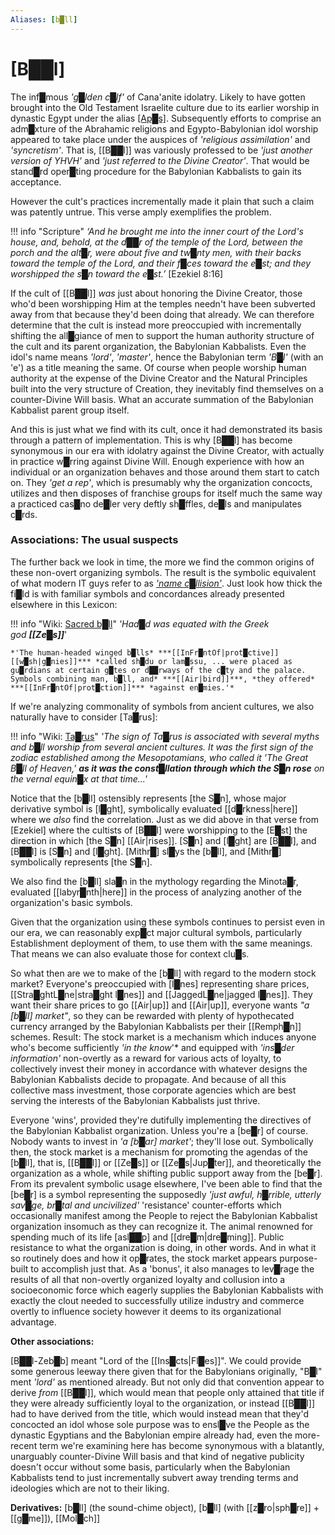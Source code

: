 ```yaml
---
Aliases: [b█ll]
---
```

# **[B██l]**


The inf█mous *'g█lden c█lf'* of Cana'anite idolatry.  Likely to have gotten brought into the Old Testament Israelite culture due to its earlier worship in dynastic Egypt under the alias [\[Ap█s\]](https://en.wikipedia.org/wiki/Apis_(deity)).  Subsequently efforts to comprise an adm█xture of the Abrahamic religions and Egypto-Babylonian idol worship appeared to take place under the auspices of *'religious assimilation'* and *'syncretism'*.  That is, [[B██l]] was variously professed to be *'just another version of YHVH'* and *'just referred to the Divine Creator'*.  That would be stand█rd oper█ting procedure for the Babylonian Kabbalists to gain its acceptance.

However the cult's practices incrementally made it plain that such a claim was patently untrue.  This verse amply exemplifies the problem.

!!! info "Scripture"
    *‘And he brought me into the inner court of the Lord's house, and, behold, at the d██r of the temple of the Lord, between the porch and the alt█r, were about five and tw█nty men, with their backs toward the temple of the Lord, and their f█ces toward the e█st; and they worshipped the s█n toward the e█st.’*
    \[Ezekiel 8:16\]  

If the cult of [[B██l]] *was* just about honoring the Divine Creator, those who'd been worshipping Him at the temples needn't have been subverted away from that because they'd been doing that already.  We can therefore determine that the cult is instead more preoccupied with incrementally shifting the all█giance of men to support the human authority structure of the cult and its parent organization, the Babylonian Kabbalists.  Even the idol's name means *'lord'*, *'master'*, hence the Babylonian term *'B█l'* (with an 'e') as a title meaning the same.  Of course when people worship human authority at the expense of the Divine Creator and the Natural Principles built into the very structure of Creation, they inevitably find themselves on a counter-Divine Will basis.  What an accurate summation of the Babylonian Kabbalist parent group itself.

And this is just what we find with its cult, once it had demonstrated its basis through a pattern of implementation.  This is why [B██l] has become synonymous in our era with idolatry against the Divine Creator, with actually in practice w█rring against Divine Will.  Enough experience with how an individual or an organization behaves and those around them start to catch on.  They *'get a rep'*, which is presumably why the organization concocts, utilizes and then disposes of franchise groups for itself much the same way a practiced cas█no de█ler very deftly sh█ffles, de█ls and manipulates c█rds.


### **Associations: The usual suspects**

The further back we look in time, the more we find the common origins of these non-overt organizing symbols.  The result is the symbolic equivalent of what modern IT guys refer to as *['name c█llision'](https://en.wikipedia.org/wiki/Name_collision)*.  Just look how thick the fi█ld is with familiar symbols and concordances already presented elsewhere in this Lexicon:

!!! info "Wiki: [Sacred b█ll](https://en.wikipedia.org/wiki/Sacred_bull)"
    *'Had█d was equated with the Greek god* ***[[Ze█s]]***'
    
    *'The human-headed winged b█lls* ***[[InFr█ntOf|prot█ctive]] [[w█sh|g█nies]]*** *called sh█du or lam█ssu, ... were placed as gu█rdians at certain g█tes or d██rways of the c█ty and the palace. Symbols combining man, b█ll, and* ***[[Air|bird]]***, *they offered* ***[[InFr█ntOf|prot█ction]]*** *against en█mies.'*

If we're analyzing commonality of symbols from ancient cultures, we also naturally have to consider [Ta█rus]:

!!! info "Wiki: [Ta█rus](https://en.wikipedia.org/wiki/Taurus_(astrology)#History)" 
    *'The sign of Ta█rus is associated with several myths and b█ll worship from several ancient cultures. It was the first sign of the zodiac established among the Mesopotamians, who called it 'The Great B█ll of Heaven,' **as it was the const█llation through which the S█n rose** on the vernal equin█x at that time...'*

Notice that the [b█ll] ostensibly represents [the S█n], whose major derivative symbol is [l█ght], symbolically evaluated [[d█rkness|here]] where we *also* find the correlation.  Just as we did above in that verse from \[Ezekiel\] where the cultists of [B██l] were worshipping to the [E█st] the direction in which [the S█n] [[Air|rises]].  [S█n] and [l█ght] are [B██l], and [B██l] is [S█n] and [l█ght].  [Mithr█] sl█ys the [b█ll], and [Mithr█] symbolically represents [the S█n].

We also find the [b█ll] sla█n in the mythology regarding the Minota█r, evaluated [[labyr█nth|here]] in the process of analyzing another of the organization's basic symbols.

Given that the organization using these symbols continues to persist even in our era, we can reasonably exp█ct major cultural symbols, particularly Establishment deployment of them, to use them with the same meanings.  That means we can also evaluate those for context clu█s.

So what then are we to make of the [b█ll] with regard to the modern stock market?  Everyone's preoccupied with [l█nes] representing share prices, [[Stra█ghtL█ne|stra█ght l█nes]] and [[JaggedL█ne|jagged l█nes]].  They want their share prices to go [[Air|up]] and [[Air|up]], everyone wants *"a [b█ll] market"*, so they can be rewarded with plenty of hypothecated currency arranged by the Babylonian Kabbalists per their [[Remph█n]] schemes.  Result: The stock market is a mechanism which induces anyone who's become sufficiently *'in the know*'* and equipped with *'ins█der information'* non-overtly as a reward for various acts of loyalty, to collectively invest their money in accordance with whatever designs the Babylonian Kabbalists decide to propagate.  And because of all this collective mass investment, those corporate agencies which are best serving the interests of the Babylonian Kabbalists just thrive.

Everyone 'wins', provided they're dutifully implementing the directives of the Babylonian Kabbalist organization.  Unless you're a [be█r] of course.  Nobody wants to invest in *'a [b█ar] market'*; they'll lose out.  Symbolically then, the stock market is a mechanism for promoting the agendas of the [b█ll], that is, [[B██l]] or [[Ze█s]] or [[Ze█s|Jup█ter]], and theoretically the organization as a whole, while shifting public support away from the [be█r].  From its prevalent symbolic usage elsewhere, I've been able to find that the [be█r] is a symbol representing the supposedly *'just awful, h█rrible, utterly sav█ge, br█tal and uncivilized'* 'resistance' counter-efforts which occasionally manifest among the People to reject the Babylonian Kabbalist organization insomuch as they can recognize it.  The animal renowned for spending much of its life [asl██p] and [[dre█m|dre█ming]].  Public resistance to what the organization is doing, in other words.  And in what it so routinely does and how it op█rates, the stock market appears purpose-built to accomplish just that.  As a 'bonus', it also manages to lev█rage the results of all that non-overtly organized loyalty and collusion into a socioeconomic force which eagerly supplies the Babylonian Kabbalists with exactly the clout needed to successfully utilize industry and commerce overtly to influence society however it deems to its organizational advantage.  


**Other associations:**

[B██l-Zeb█b] meant "Lord of the [[Ins█cts|Fl█es]]".  We could provide some generous leeway there given that for the Babylonians originally, "B█l" ment *'lord'* as mentioned already.  But not only did that convention appear to derive *from* [[B██l]], which would mean that people only attained that title if they were already sufficiently loyal to the organization, or instead [[B██l]] had to have derived from the title, which would instead mean that they'd concocted an idol whose sole purpose was to ensl█ve the People as the dynastic Egyptians and the Babylonian empire already had, even the more-recent term we're examining here has become synonymous with a blatantly, unarguably counter-Divine Will basis and that kind of negative publicity doesn't occur without some basis, particularly when the Babylonian Kabbalists tend to just incrementally subvert away trending terms and ideologies which are not to their liking.


**Derivatives:** [b█ll] (the sound-chime object), [b█ll] (with [[z█ro|sph█re]] + [[g█me]]), [[Mol█ch]]